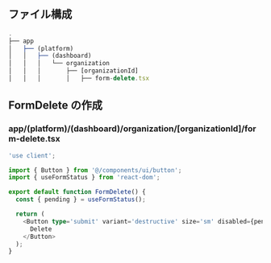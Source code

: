 ## ファイル構成

```ts
.
├── app
│   ├── (platform)
│   │   ├── (dashboard)
│   │   │   └── organization
│   │   │       ├── [organizationId]
│   │   │       │   ├── form-delete.tsx
```

## FormDelete の作成

### app/(platform)/(dashboard)/organization/\[organizationId]/form-delete.tsx

```ts
'use client';

import { Button } from '@/components/ui/button';
import { useFormStatus } from 'react-dom';

export default function FormDelete() {
  const { pending } = useFormStatus();

  return (
    <Button type='submit' variant='destructive' size='sm' disabled={pending}>
      Delete
    </Button>
  );
}
```
